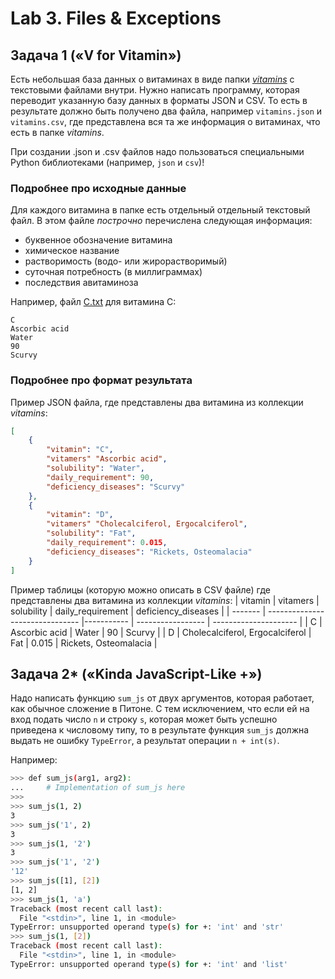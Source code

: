 # Lab 3. Files & Exceptions

## Задача 1 («V for Vitamin»)

Есть небольшая база данных о витаминах в виде папки [*vitamins*](./vitamins) с текстовыми файлами внутри.
Нужно написать программу, которая переводит указанную базу данных в форматы JSON и CSV.
То есть в результате должно быть получено два файла, например `vitamins.json` и `vitamins.csv`, где представлена вся та же информация о витаминах, что есть в папке *vitamins*.

При создании .json и .csv файлов надо пользоваться специальными Python библиотеками (например, `json` и `csv`)!


### Подробнее про исходные данные

Для каждого витамина в папке есть отдельный отдельный текстовый файл.
В этом файле *построчно* перечислена следующая информация:
* буквенное обозначение витамина
* химическое название
* растворимость (водо- или жирорастворимый)
* суточная потребность (в миллиграммах)
* последствия авитаминоза

Например, файл [C.txt](./vitamins/C.txt) для витамина C:
```
C
Ascorbic acid
Water
90
Scurvy
```

### Подробнее про формат результата

Пример JSON файла, где представлены два витамина из коллекции *vitamins*:
```json
[
    {
	    "vitamin": "C",
		"vitamers" "Ascorbic acid",
		"solubility": "Water",
		"daily_requirement": 90,
		"deficiency_diseases": "Scurvy"
	},
	{
	    "vitamin": "D",
		"vitamers" "Cholecalciferol, Ergocalciferol",
		"solubility": "Fat",
		"daily_requirement": 0.015,
		"deficiency_diseases": "Rickets, Osteomalacia"
	}
]
```

Пример таблицы (которую можно описать в CSV файле) где представлены два витамина из коллекции *vitamins*:
| vitamin | vitamers                        | solubility | daily_requirement | deficiency_diseases   |
| ------- | ------------------------------- |----------- | ----------------- | --------------------- |
| C       | Ascorbic acid                   | Water      | 90                | Scurvy                |
| D       | Cholecalciferol, Ergocalciferol | Fat        | 0.015             | Rickets, Osteomalacia |


## Задача 2* («Kinda JavaScript-Like +»)

Надо написать функцию `sum_js` от двух аргументов, которая работает, как обычное сложение в Питоне.
С тем исключением, что если ей на вход подать число `n` и строку `s`, которая может быть успешно приведена к числовому типу,
то в результате функция `sum_js` должна выдать не ошибку `TypeError`, а результат операции `n + int(s)`.

Например:
```bash
>>> def sum_js(arg1, arg2):
...     # Implementation of sum_js here
>>>
>>> sum_js(1, 2)
3
>>> sum_js('1', 2)
3
>>> sum_js(1, '2')
3
>>> sum_js('1', '2')
'12'
>>> sum_js([1], [2])
[1, 2]
>>> sum_js(1, 'a')
Traceback (most recent call last):
  File "<stdin>", line 1, in <module>
TypeError: unsupported operand type(s) for +: 'int' and 'str'
>>> sum_js(1, [2])
Traceback (most recent call last):
  File "<stdin>", line 1, in <module>
TypeError: unsupported operand type(s) for +: 'int' and 'list'
```
